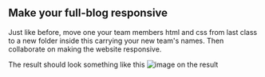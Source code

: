 ## Make your full-blog responsive

Just like before, move one your team members html and css from last class to a new folder inside this carrying your new team's names. Then collaborate on making the website responsive.

The result should look something like this
![image on the result](https://i.imgur.com/4Sjb0fC.png)
